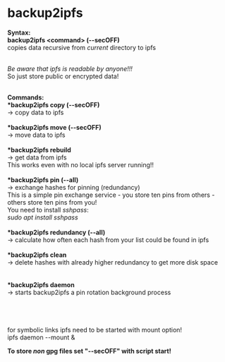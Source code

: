 # backup2ipfs

<b>Syntax:</b><br>
<b>backup2ipfs &lt;command&gt; (--secOFF)</b><br>
copies data recursive from <i>current</i> directory to ipfs<br><br>

*Be aware that ipfs is readable by anyone!!!*<br>
So just store public or encrypted data!<br><br>

<b>Commands:</b><br>
<b>*backup2ipfs copy (--secOFF)</b><br>
-&gt; copy data to ipfs<br>
<br>
<b>*backup2ipfs move (--secOFF)</b><br>
-&gt; move data to ipfs<br>
<br>
<b>*backup2ipfs rebuild</b><br>
-&gt; get data from ipfs<br>
This works even with no local ipfs server running!!<br>
<br>
<b>*backup2ipfs pin (--all)</b><br>
-&gt; exchange hashes for pinning (redundancy)<br>
This is a simple pin exchange service - you store ten pins from others - others store ten pins from you!<br>
You need to install <i>sshpass</i>:<br>
<i>sudo apt install sshpass</i><br>
<br>
<b>*backup2ipfs redundancy (--all)</b><br>
-&gt; calculate how often each hash from your list could be found in ipfs<br>
<br>
<b>*backup2ipfs clean</b><br>
-&gt; delete hashes with already higher redundancy to get more disk space<br>
<br>
<br><rb>
<b>*backup2ipfs daemon</b><br>
-&gt; starts backup2ipfs a pin rotation background process<br>
<br>
<br>
<br>
<br>
 for symbolic links ipfs need to be started with mount option!<br>
 ipfs daemon --mount &amp;
 
 <b>To store *non* gpg files set "--secOFF" with script start!</b>
